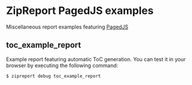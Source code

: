 # ZipReport PagedJS examples

Miscellaneous report examples featuring [PagedJS](https://pagedjs.org) 

## toc_example_report

Example report featuring automatic ToC generation. You can test it in your browser by executing the following command:
```shell
$ zipreport debug toc_example_report
```
